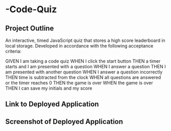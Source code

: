 # -Code-Quiz
## Project Outline
An interactive, timed JavaScript quiz that stores a high score leaderboard in local storage. Developed in accordance with the following acceptance criteria:

GIVEN I am taking a code quiz
WHEN I click the start button
THEN a timer starts and I am presented with a question
WHEN I answer a question
THEN I am presented with another question
WHEN I answer a question incorrectly
THEN time is subtracted from the clock
WHEN all questions are answered or the timer reaches 0
THEN the game is over
WHEN the game is over
THEN I can save my initials and my score




## Link to Deployed Application


## Screenshot of Deployed Application